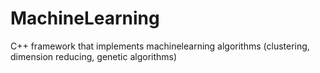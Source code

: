 MachineLearning
===============

C++ framework that implements machinelearning algorithms (clustering, dimension reducing, genetic algorithms)
